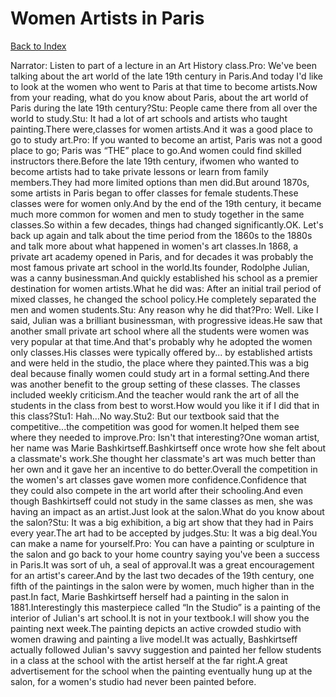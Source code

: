 # Women Artists in Paris
[Back to Index](https://github.com/windows10010/tpoExtractor/blog/master/README.md)

Narrator: Listen to part of a lecture in an Art History class.Pro: We've been talking about the art world of the late 19th century in Paris.And today I'd like to look at the women who went to Paris at that time to become artists.Now from your reading, what do you know about Paris, about the art world of Paris during the late 19th century?Stu: People came there from all over the world to study.Stu: It had a lot of art schools and artists who taught painting.There were,classes for women artists.And it was a good place to go to study art.Pro: If you wanted to become an artist, Paris was not a good place to go; Paris was “THE” place to go.And women could find skilled instructors there.Before the late 19th century, ifwomen who wanted to become artists had to take private lessons or learn from family members.They had more limited options than men did.But around 1870s, some artists in Paris began to offer classes for female students.These classes were for women only.And by the end of the 19th century, it became much more common for women and men to study together in the same classes.So within a few decades, things had changed significantly.OK. Let's back up again and talk about the time period from the 1860s to the 1880s and talk more about what happened in women's art classes.In 1868, a private art academy opened in Paris, and for decades it was probably the most famous private art school in the world.Its founder, Rodolphe Julian, was a canny businessman.And quickly established his school as a premier destination for women artists.What he did was: After an initial trail period of mixed classes, he changed the school policy.He completely separated the men and women students.Stu: Any reason why he did that?Pro: Well. Like I said, Julian was a brilliant businessman, with progressive ideas.He saw that another small private art school where all the students were women was very popular at that time.And that's probably why he adopted the women only classes.His classes were typically offered by... by established artists and were held in the studio, the place where they painted.This was a big deal because finally women could study art in a formal setting.And there was another benefit to the group setting of these classes. The classes included weekly criticism.And the teacher would rank the art of all the students in the class from best to worst.How would you like it if I did that in this class?Stu1: Hah...No way.Stu2: But our textbook said that the competitive...the competition was good for women.It helped them see where they needed to improve.Pro: Isn't that interesting?One woman artist, her name was Marie Bashkirtseff.Bashkirtseff once wrote how she felt about a classmate's work.She thought her classmate's art was much better than her own and it gave her an incentive to do better.Overall the competition in the women's art classes gave women more confidence.Confidence that they could also compete in the art world after their schooling.And even though Bashkirtseff could not study in the same classes as men, she was having an impact as an artist.Just look at the salon.What do you know about the salon?Stu: It was a big exhibition, a big art show that they had in Pairs every year.The art had to be accepted by judges.Stu: It was a big deal.You can make a name for yourself.Pro: You can have a painting or sculpture in the salon and go back to your home country saying you've been a success in Paris.It was sort of uh, a seal of approval.It was a great encouragement for an artist's career.And by the last two decades of the 19th century, one fifth of the paintings in the salon were by women, much higher than in the past.In fact, Marie Bashkirtseff herself had a painting in the salon in 1881.Interestingly this masterpiece called “In the Studio” is a painting of the interior of Julian's art school.It is not in your textbook.I will show you the painting next week.The painting depicts an active crowded studio with women drawing and painting a live model.It was actually, Bashkirtseff actually followed Julian's savvy suggestion and painted her fellow students in a class at the school with the artist herself at the far right.A great advertisement for the school when the painting eventually hung up at the salon, for a women's studio had never been painted before.
 
